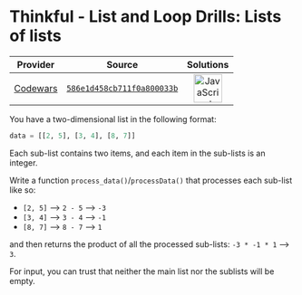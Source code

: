[_metadata_:generated]: - "true"

# Thinkful - List and Loop Drills: Lists of lists

<!-- INFO TABLE BEGIN -->

| Provider                                        | Source                                                                               | Solutions                                                                                                                                                    |
| :---------------------------------------------: | :----------------------------------------------------------------------------------: | :----------------------------------------------------------------------------------------------------------------------------------------------------------: |
| [Codewars](../../../docs/providers/Codewars.md) | [`586e1d458cb711f0a800033b`](https://www.codewars.com/kata/586e1d458cb711f0a800033b) | [<img src="https://res.cloudinary.com/rascaltwo/image/upload/v1631924076/javascript_ehszr7.svg" alt="JavaScript" title="JavaScript" width="50" />](solve.js) |

<!-- INFO TABLE END -->

You have a two-dimensional list in the following format:

```python
data = [[2, 5], [3, 4], [8, 7]]
```

Each sub-list contains two items, and each item in the sub-lists is an integer.

Write a function `process_data()`/`processData()` that processes each sub-list like so:

 * `[2, 5]` --> `2 - 5` --> `-3`
 * `[3, 4]` --> `3 - 4` --> `-1`
 * `[8, 7]` --> `8 - 7` --> `1`
 
and then returns the product of all the processed sub-lists: `-3 * -1 * 1` --> `3`.

For input, you can trust that neither the main list nor the sublists will be empty.
